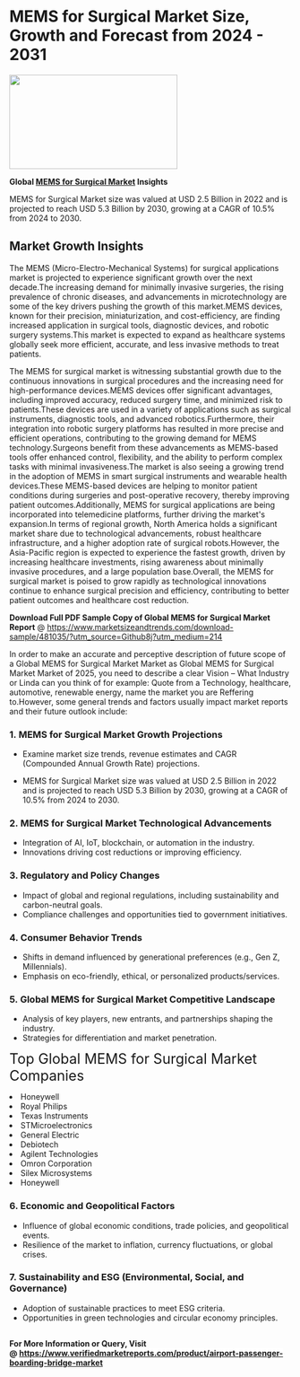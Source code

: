 <H1>MEMS for Surgical Market Size, Growth and Forecast from 2024 - 2031</H1><img class="aligncenter size-medium wp-image-584254" src="https://thirdeyenews.in/wp-content/uploads/2024/09/Global-Market-Research-300x168.jpeg" alt="" width="300" height="168" /><p><strong>Global&nbsp;<a href="https://www.marketsizeandtrends.com/download-sample/481035/?utm_source=Github8j?utm_medium=214">MEMS for Surgical Market</a> Insights</strong></p><p>MEMS for Surgical Market size was valued at USD 2.5 Billion in 2022 and is projected to reach USD 5.3 Billion by 2030, growing at a CAGR of 10.5% from 2024 to 2030.</p><p><h2>Market Growth Insights</h2> <p>The MEMS (Micro-Electro-Mechanical Systems) for surgical applications market is projected to experience significant growth over the next decade.The increasing demand for minimally invasive surgeries, the rising prevalence of chronic diseases, and advancements in microtechnology are some of the key drivers pushing the growth of this market.MEMS devices, known for their precision, miniaturization, and cost-efficiency, are finding increased application in surgical tools, diagnostic devices, and robotic surgery systems.This market is expected to expand as healthcare systems globally seek more efficient, accurate, and less invasive methods to treat patients.</p> <p>The MEMS for surgical market is witnessing substantial growth due to the continuous innovations in surgical procedures and the increasing need for high-performance devices.MEMS devices offer significant advantages, including improved accuracy, reduced surgery time, and minimized risk to patients.These devices are used in a variety of applications such as surgical instruments, diagnostic tools, and advanced robotics.Furthermore, their integration into robotic surgery platforms has resulted in more precise and efficient operations, contributing to the growing demand for MEMS technology.Surgeons benefit from these advancements as MEMS-based tools offer enhanced control, flexibility, and the ability to perform complex tasks with minimal invasiveness.The market is also seeing a growing trend in the adoption of MEMS in smart surgical instruments and wearable health devices.These MEMS-based devices are helping to monitor patient conditions during surgeries and post-operative recovery, thereby improving patient outcomes.Additionally, MEMS for surgical applications are being incorporated into telemedicine platforms, further driving the market's expansion.In terms of regional growth, North America holds a significant market share due to technological advancements, robust healthcare infrastructure, and a higher adoption rate of surgical robots.However, the Asia-Pacific region is expected to experience the fastest growth, driven by increasing healthcare investments, rising awareness about minimally invasive procedures, and a large population base.Overall, the MEMS for surgical market is poised to grow rapidly as technological innovations continue to enhance surgical precision and efficiency, contributing to better patient outcomes and healthcare cost reduction.</p> <p><span class=""><strong>Download Full PDF Sample Copy of Global MEMS for Surgical Market Report</strong> @ <a href="https://www.marketsizeandtrends.com/download-sample/481035/?utm_source=Github8j?utm_medium=214" target="_blank">https://www.marketsizeandtrends.com/download-sample/481035/?utm_source=Github8j?utm_medium=214</a></span></p><p>In order to make an accurate and perceptive description of future scope of a Global&nbsp;MEMS for Surgical Market Market as Global&nbsp;MEMS for Surgical Market Market of 2025, you need to describe a clear Vision &ndash; What Industry or Linda can you think of for example: Quote from a Technology, healthcare, automotive, renewable energy, name the market you are Reffering to.However, some general trends and factors usually impact market reports and their future outlook include:</p><h3>1.&nbsp;<strong>MEMS for Surgical Market Growth Projections</strong></h3><ul><li>Examine market size trends, revenue estimates and CAGR (Compounded Annual Growth Rate) projections.</li><li><p>MEMS for Surgical Market size was valued at USD 2.5 Billion in 2022 and is projected to reach USD 5.3 Billion by 2030, growing at a CAGR of 10.5% from 2024 to 2030.</p></li></ul><h3>2.&nbsp;<strong>MEMS for Surgical Market Technological Advancements</strong></h3><ul><li>Integration of AI, IoT, blockchain, or automation in the industry.</li><li>Innovations driving cost reductions or improving efficiency.</li></ul><h3>3.&nbsp;<strong>Regulatory and Policy Changes</strong></h3><ul><li>Impact of global and regional regulations, including sustainability and carbon-neutral goals.</li><li>Compliance challenges and opportunities tied to government initiatives.</li></ul><h3>4.&nbsp;<strong>Consumer Behavior Trends</strong></h3><ul><li>Shifts in demand influenced by generational preferences (e.g., Gen Z, Millennials).</li><li>Emphasis on eco-friendly, ethical, or personalized products/services.</li></ul><h3>5.&nbsp;<strong>Global MEMS for Surgical Market Competitive Landscape</strong></h3><ul><li>Analysis of key players, new entrants, and partnerships shaping the industry.</li><li>Strategies for differentiation and market penetration.</li></ul><p data-pm-slice="1 1 []"><span style="color: inherit; font-family: inherit; font-size: 25px;">Top Global MEMS for Surgical Market Companies</span></p><div class="" data-test-id=""><p><li>Honeywell</li><li> Royal Philips</li><li> Texas Instruments</li><li> STMicroelectronics</li><li> General Electric</li><li> Debiotech</li><li> Agilent Technologies</li><li> Omron Corporation</li><li> Silex Microsystems</li><li> Honeywell</li></p></div><h3>6.&nbsp;<strong>Economic and Geopolitical Factors</strong></h3><ul><li>Influence of global economic conditions, trade policies, and geopolitical events.</li><li>Resilience of the market to inflation, currency fluctuations, or global crises.</li></ul><h3>7.&nbsp;<strong>Sustainability and ESG (Environmental, Social, and Governance)</strong></h3><ul><li>Adoption of sustainable practices to meet ESG criteria.</li><li>Opportunities in green technologies and circular economy principles.</li></ul><h2><strong style="font-size: 14px;">For More Information or Query, Visit @&nbsp;</strong><a style="background-color: #ffffff; font-size: 14px;" href="https://www.marketsizeandtrends.com/report/mems-for-surgical-market/" target="_blank">https://www.verifiedmarketreports.com/product/airport-passenger-boarding-bridge-market</a></h2>